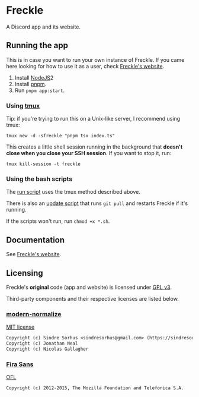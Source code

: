 # Freckle

A Discord app and its website.

## Running the app

This is in case you want to run your own instance of Freckle.
If you came here looking for how to use it as a user, check [Freckle's website](https://add1tive.github.io/freckle/).

1. Install [NodeJS](https://nodejs.org/)2
2. Install [pnpm](https://pnpm.io/).
3. Run `pnpm app:start`.

### Using [tmux](https://github.com/tmux/tmux/wiki)

Tip: if you're trying to run this on a Unix-like server, I recommend using tmux:

`tmux new -d -sfreckle "pnpm tsx index.ts"`

This creates a little shell session running in the background that **doesn't close when you close your SSH session**.
If you want to stop it, run:

`tmux kill-session -t freckle`

### Using the bash scripts

The [run script](./app/server-run.sh) uses the tmux method described above.

There is also an [update script](./app/update-run.sh) that runs `git pull` and restarts Freckle if it's running.

If the scripts won't run, run `chmod +x *.sh`.

## Documentation

See [Freckle's website](https://add1tive.github.io/freckle/).

## Licensing

Freckle's **original** code (app and website) is licensed under [GPL v3](./LICENSE).

Third-party components and their respective licenses are listed below.

### [modern-normalize](https://github.com/sindresorhus/modern-normalize)

[MIT license](./web/static/styles/modern-normalize/license)

```txt
Copyright (c) Sindre Sorhus <sindresorhus@gmail.com> (https://sindresorhus.com)
Copyright (c) Jonathan Neal
Copyright (c) Nicolas Gallagher
```

### [Fira Sans](https://fonts.google.com/specimen/Fira+Sans)

[OFL](./web/static/fonts/fira-sans-v17-latin/OFL.txt)

```txt
Copyright (c) 2012-2015, The Mozilla Foundation and Telefonica S.A.
```
